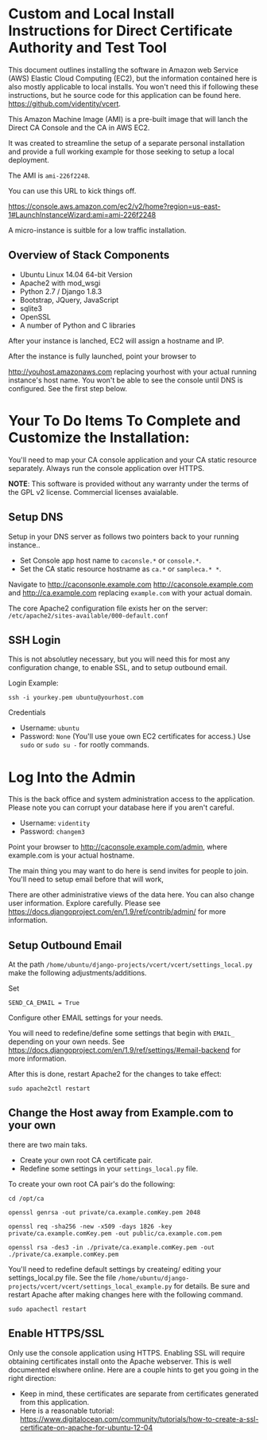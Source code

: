 Custom and Local Install Instructions for Direct Certificate Authority and Test Tool
====================================================================================

This document outlines installing the software in Amazon web Service (AWS) Elastic Cloud Computing (EC2), but the information contained here is also mostly applicable to local installs. You won't need this if following these instructions, but he source code for this application can be found here. https://github.com/videntity/vcert.

This Amazon Machine Image (AMI) is a pre-built image that will lanch the Direct CA Console and the CA in AWS EC2.

It was created to streamline the setup of a separate personal installation and provide a full working example for those seeking to setup a local deployment.

The AMI is `ami-226f2248`.

You can use this URL to kick things off.

https://console.aws.amazon.com/ec2/v2/home?region=us-east-1#LaunchInstanceWizard:ami=ami-226f2248


A micro-instance is suitble for a low traffic installation.

Overview of Stack Components
-----------------------------

* Ubuntu Linux 14.04 64-bit Version
* Apache2 with mod_wsgi
* Python 2.7 / Django 1.8.3
* Bootstrap, JQuery, JavaScript
* sqlite3
* OpenSSL
* A number of Python and C libraries



After your instance is lanched,  EC2 will assign a hostname and IP.

After the instance is fully launched, point your browser to

http://youhost.amazonaws.com replacing yourhost with your actual running instance's host name. You won't be able to see the console until DNS is configured.  See the first step below.

Your To Do Items To Complete and Customize the Installation:
============================================================


You'll need to map your CA console application and your CA static resource separately. Always run the console application over HTTPS.


**NOTE**: This software is provided without any warranty under the terms of the GPL v2 license. Commercial licenses avaialable.

Setup DNS
---------

Setup in your DNS server as follows two pointers back to your running instance..

* Set Console app host name to `caconsle.*` or `console.*`.
* Set the CA static resource hostname as `ca.*` or `sampleca.* *`.



Navigate to http://caconsonle.example.com  http://caconsole.example.com  and http://ca.example.com replacing `example.com` with your actual domain.

The core Apache2 configuration file exists her on the server: `/etc/apache2/sites-available/000-default.conf ` 


SSH Login
---------

This is not absolutley necessary, but you will need this for most any configuration change, to enable SSL, and to setup outbound email.

Login Example:


    ssh -i yourkey.pem ubuntu@yourhost.com

Credentials


* Username: `ubuntu`
* Password: `None`  (You'll use youe own EC2 certificates for access.) Use `sudo` or `sudo su -` for rootly commands.



Log Into the Admin
==================

This is the back office and system administration access to the application. Please note you can corrupt your database here if you aren't careful.

* Username: `videntity`
* Password: `changem3`

Point your browser to http://caconsole.example.com/admin, where example.com is your actual hostname.

The main thing you may want to do here is send invites for people to join. You'll need to setup email before that will work,

There are other administrative views of the data here.  You can also change user information. Explore carefully. Please see https://docs.djangoproject.com/en/1.9/ref/contrib/admin/ for more information.


Setup Outbound Email
--------------------

At the path `/home/ubuntu/django-projects/vcert/vcert/settings_local.py` make the following adjustments/additions.

Set

`SEND_CA_EMAIL = True`


Configure other EMAIL settings for your needs.

You will need to redefine/define some settings that begin with `EMAIL_` depending on your own needs. See https://docs.djangoproject.com/en/1.9/ref/settings/#email-backend for more information.

After this is done, restart Apache2 for the changes to take effect:

    sudo apache2ctl restart



Change the Host away from Example.com to your own
-------------------------------------------------


there are two main taks.

* Create your own root CA certificate pair.
* Redefine some settings in your `settings_local.py` file. 

To create your own root CA pair's do the following:

    cd /opt/ca
    
    openssl genrsa -out private/ca.example.comKey.pem 2048
    
    openssl req -sha256 -new -x509 -days 1826 -key private/ca.example.comKey.pem -out public/ca.example.com.pem
    
    openssl rsa -des3 -in ./private/ca.example.comKey.pem -out ./private/ca.example.comKey.pem


You'll need to redefine default settings by createing/ editing your settings_local.py file. See the file `/home/ubuntu/django-projects/vcert/vcert/settings_local_example.py` for details.  Be sure and restart Apache after making changes here with the following command.


    sudo apachectl restart





Enable HTTPS/SSL
----------------

Only use the console application using HTTPS. Enabling SSL will require obtaining certificates install onto the Apache webserver. This is well documented elswhere online. Here are a couple hints to get you going in the right direction:

 * Keep in mind, these certificates are separate from certificates generated from this application.
 * Here is a reasonable tutorial: https://www.digitalocean.com/community/tutorials/how-to-create-a-ssl-certificate-on-apache-for-ubuntu-12-04
